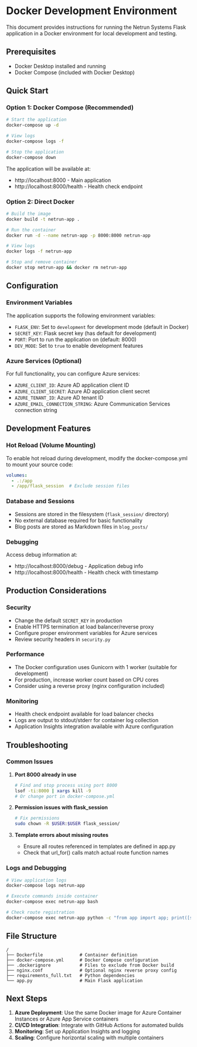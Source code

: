# Docker Development Environment

This document provides instructions for running the Netrun Systems Flask application in a Docker environment for local development and testing.

## Prerequisites

- Docker Desktop installed and running
- Docker Compose (included with Docker Desktop)

## Quick Start

### Option 1: Docker Compose (Recommended)

```bash
# Start the application
docker-compose up -d

# View logs
docker-compose logs -f

# Stop the application
docker-compose down
```

The application will be available at:
- http://localhost:8000 - Main application
- http://localhost:8000/health - Health check endpoint

### Option 2: Direct Docker

```bash
# Build the image
docker build -t netrun-app .

# Run the container
docker run -d --name netrun-app -p 8000:8000 netrun-app

# View logs
docker logs -f netrun-app

# Stop and remove container
docker stop netrun-app && docker rm netrun-app
```

## Configuration

### Environment Variables

The application supports the following environment variables:

- `FLASK_ENV`: Set to `development` for development mode (default in Docker)
- `SECRET_KEY`: Flask secret key (has default for development)
- `PORT`: Port to run the application on (default: 8000)
- `DEV_MODE`: Set to `true` to enable development features

### Azure Services (Optional)

For full functionality, you can configure Azure services:

- `AZURE_CLIENT_ID`: Azure AD application client ID
- `AZURE_CLIENT_SECRET`: Azure AD application client secret
- `AZURE_TENANT_ID`: Azure AD tenant ID
- `AZURE_EMAIL_CONNECTION_STRING`: Azure Communication Services connection string

## Development Features

### Hot Reload (Volume Mounting)

To enable hot reload during development, modify the docker-compose.yml to mount your source code:

```yaml
volumes:
  - .:/app
  - /app/flask_session  # Exclude session files
```

### Database and Sessions

- Sessions are stored in the filesystem (`flask_session/` directory)
- No external database required for basic functionality
- Blog posts are stored as Markdown files in `blog_posts/`

### Debugging

Access debug information at:
- http://localhost:8000/debug - Application debug info
- http://localhost:8000/health - Health check with timestamp

## Production Considerations

### Security

- Change the default `SECRET_KEY` in production
- Enable HTTPS termination at load balancer/reverse proxy
- Configure proper environment variables for Azure services
- Review security headers in `security.py`

### Performance

- The Docker configuration uses Gunicorn with 1 worker (suitable for development)
- For production, increase worker count based on CPU cores
- Consider using a reverse proxy (nginx configuration included)

### Monitoring

- Health check endpoint available for load balancer checks
- Logs are output to stdout/stderr for container log collection
- Application Insights integration available with Azure configuration

## Troubleshooting

### Common Issues

1. **Port 8000 already in use**
   ```bash
   # Find and stop process using port 8000
   lsof -ti:8000 | xargs kill -9
   # Or change port in docker-compose.yml
   ```

2. **Permission issues with flask_session**
   ```bash
   # Fix permissions
   sudo chown -R $USER:$USER flask_session/
   ```

3. **Template errors about missing routes**
   - Ensure all routes referenced in templates are defined in app.py
   - Check that url_for() calls match actual route function names

### Logs and Debugging

```bash
# View application logs
docker-compose logs netrun-app

# Execute commands inside container
docker-compose exec netrun-app bash

# Check route registration
docker-compose exec netrun-app python -c "from app import app; print([str(rule) for rule in app.url_map.iter_rules()])"
```

## File Structure

```
/
├── Dockerfile              # Container definition
├── docker-compose.yml      # Docker Compose configuration
├── .dockerignore           # Files to exclude from Docker build
├── nginx.conf              # Optional nginx reverse proxy config
├── requirements_full.txt   # Python dependencies
└── app.py                  # Main Flask application
```

## Next Steps

1. **Azure Deployment**: Use the same Docker image for Azure Container Instances or Azure App Service containers
2. **CI/CD Integration**: Integrate with GitHub Actions for automated builds
3. **Monitoring**: Set up Application Insights and logging
4. **Scaling**: Configure horizontal scaling with multiple containers